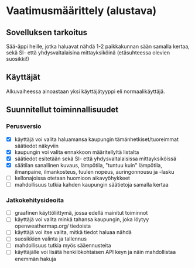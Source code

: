 # Vaatimusmäärittely (alustava)

## Sovelluksen tarkoitus
Sää-äppi heille, jotka haluavat nähdä 1-2 paikkakunnan sään samalla kertaa, sekä SI- että yhdysvaltalaisina mittayksiköinä (etäsuhteessa olevien suosikki!)

## Käyttäjät 

Alkuvaiheessa ainoastaan yksi käyttäjätyyppi eli normaalikäyttäjä.

## Suunnitellut toiminnallisuudet

### Perusversio

- [x] käyttäjä voi valita haluamansa kaupungin tämänhetkiset/tuoreimmat säätiedot näkyviin
- [X] kaupungin voi valita ennakkoon määritellyltä listalta
- [X] säätiedot esitetään sekä SI- että yhdysvaltalaisissa mittayksiköissä
- [X] säätilan sanallinen kuvaus, lämpötila, "tuntuu kuin" lämpötila, ilmanpaine, ilmankosteus, tuulen nopeus, auringonnousu ja -lasku
- [ ] kellonajoissa otetaan huomioon aikavyöhykkeet
- [ ] mahdollisuus tutkia kahden kaupungin säätietoja samalla kertaa

### Jatkokehitysideoita

- [ ] graafinen käyttöliittymä, jossa edellä mainitut toiminnot
- [ ] käyttäjä voi valita minkä tahansa kaupungin, joka löytyy openweathermap.org/ tiedoista
- [ ] käyttäjä voi itse valita, mitkä tiedot haluaa nähdä
- [ ] suosikkien valinta ja tallennus
- [ ] mahdollisuus tutkia myös sääennusteita
- [ ] käyttäjälle voi lisätä henkilökohtaisen API keyn ja näin mahdollistaa enemmän hakuja

